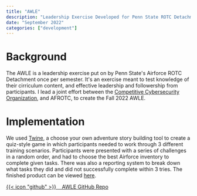 ```yaml
---
title: "AWLE"
description: "Leadership Exercise Developed for Penn State ROTC Detachment 720"
date: "September 2022"
categories: ["development"]
---
```

# Background
The AWLE is a leadership exercise put on by Penn State's Airforce ROTC Detachment once per semester. It's an exercise meant to test knowledge of their cirriculum content, and effective leadership and followership from participants. I lead a joint effort between the [Competitive Cybersecurity Organization](https://ccso.psu.edu/), and AFROTC, to create the Fall 2022 AWLE.

# Implementation
We used [Twine](https://twinery.org/), a choose your own adventure story building tool to create a quiz-style game in which participants needed to work through 3 different training scenarios. Participants were presented with a series of challenges in a random order, and had to choose the best Airforce inventory to complete given tasks. There was also a reporting system to break down what tasks they did and did not successfully complete within 3 tries. The finished product can be viewed [here](https://awle.lfgberg.org).

[{{< icon "github" >}}&nbsp;&nbsp;&nbsp;&nbsp;AWLE GitHub Repo](https://github.com/lfgberg/AWLE)
